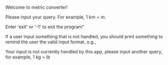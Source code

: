 Welcome to metric converter! 

Please input your query. For example, 1 km = m. 

Enter 'exit' or '-1' to exit the program"

If a user input something that is not handled, you should print something to remind the user the valid input format, e.g.,

Your input is not currently handled by this app, please input another query, for example, 1 kg = lb
